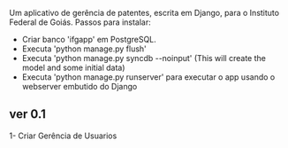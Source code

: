 Um aplicativo de gerência de patentes, escrita em Django, para o Instituto Federal de Goiás.
Passos para instalar:
* Criar banco 'ifgapp' em PostgreSQL.
* Executa 'python manage.py flush'
* Executa 'python manage.py syncdb --noinput' (This will create the model and some initial data)
* Executa 'python manage.py runserver' para executar o app usando o webserver embutido do Django

ver 0.1
-----------------------------
1- Criar Gerência de Usuarios
